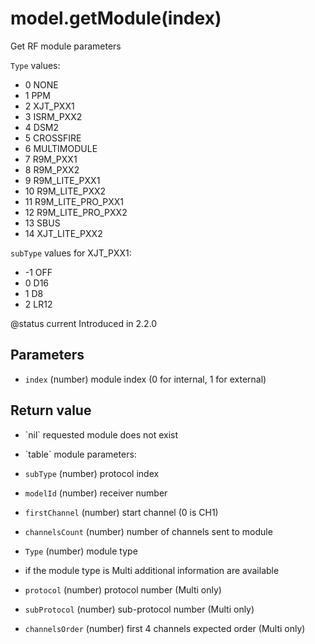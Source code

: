 # model.getModule(index)



Get RF module parameters

`Type` values:
  * 0 NONE
  * 1 PPM
  * 2 XJT_PXX1
  * 3 ISRM_PXX2
  * 4 DSM2
  * 5 CROSSFIRE
  * 6 MULTIMODULE
  * 7 R9M_PXX1
  * 8 R9M_PXX2
  * 9 R9M_LITE_PXX1
  * 10 R9M_LITE_PXX2
  * 11 R9M_LITE_PRO_PXX1
  * 12 R9M_LITE_PRO_PXX2
  * 13 SBUS
  * 14 XJT_LITE_PXX2

`subType` values for XJT_PXX1:
 * -1 OFF
 * 0 D16
 * 1 D8
 * 2 LR12

@status current Introduced in 2.2.0


## Parameters

* `index` (number) module index (0 for internal, 1 for external)



## Return value

* \`nil\` requested module does not exist

* \`table\` module parameters:
 * `subType` (number) protocol index
 * `modelId` (number) receiver number
 * `firstChannel` (number) start channel (0 is CH1)
 * `channelsCount` (number) number of channels sent to module
 * `Type` (number) module type
 * if the module type is Multi additional information are available
 * `protocol` (number) protocol number (Multi only)
 * `subProtocol` (number) sub-protocol number (Multi only)
 * `channelsOrder` (number) first 4 channels expected order (Multi only)



